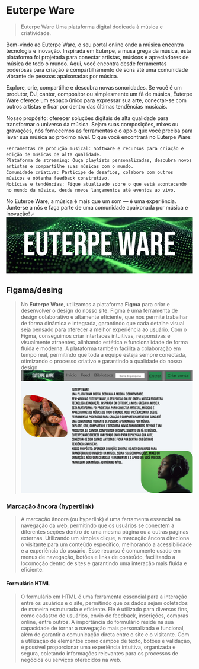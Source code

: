 # Euterpe Ware

>Euterpe Ware
Uma plataforma digital dedicada à música e criatividade.

Bem-vindo ao Euterpe Ware, o seu portal online onde a música encontra tecnologia e inovação. Inspirada em Euterpe, a musa grega da música, esta plataforma foi projetada para conectar artistas, músicos e apreciadores de música de todo o mundo. Aqui, você encontra desde ferramentas poderosas para criação e compartilhamento de sons até uma comunidade vibrante de pessoas apaixonadas por música.

Explore, crie, compartilhe e descubra novas sonoridades. Se você é um produtor, DJ, cantor, compositor ou simplesmente um fã de música, Euterpe Ware oferece um espaço único para expressar sua arte, conectar-se com outros artistas e ficar por dentro das últimas tendências musicais.

Nosso propósito: oferecer soluções digitais de alta qualidade para transformar o universo da música. Sejam suas composições, mixes ou gravações, nós fornecemos as ferramentas e o apoio que você precisa para levar sua música ao próximo nível.
O que você encontrará no Euterpe Ware:

    Ferramentas de produção musical: Software e recursos para criação e edição de músicas de alta qualidade.
    Plataforma de streaming: Ouça playlists personalizadas, descubra novos artistas e compartilhe suas músicas com o mundo.
    Comunidade criativa: Participe de desafios, colabore com outros músicos e obtenha feedback construtivo.
    Notícias e tendências: Fique atualizado sobre o que está acontecendo no mundo da música, desde novos lançamentos até eventos ao vivo.

No Euterpe Ware, a música é mais que um som — é uma experiência. Junte-se a nós e faça parte de uma comunidade apaixonada por música e inovação! 🎶
![logo Euterpe Ware](<docs/Desing/logo Euterpe ware.jpg>)

## Figama/desing

>No **Euterpe Ware**, utilizamos a plataforma **Figma** para criar e desenvolver o design do nosso site. Figma é uma ferramenta de design colaborativo e altamente eficiente, que nos permite trabalhar de forma dinâmica e integrada, garantindo que cada detalhe visual seja pensado para oferecer a melhor experiência ao usuário. Com o Figma, conseguimos criar interfaces intuitivas, responsivas e visualmente atraentes, alinhando estética e funcionalidade de forma fluida e moderna. A plataforma também facilita a colaboração em tempo real, permitindo que toda a equipe esteja sempre conectada, otimizando o processo criativo e garantindo a qualidade do nosso design.
![Desing](<docs/Desing/Apresentação Euterpe Ware.jpg>)

### Marcação âncora (hypertlink)

>A marcação âncora (ou hyperlink) é uma ferramenta essencial na navegação da web, permitindo que os usuários se conectem a diferentes seções dentro de uma mesma página ou a outras páginas externas. Utilizando um simples clique, a marcação âncora direciona o visitante para um conteúdo específico, melhorando a acessibilidade e a experiência do usuário. Esse recurso é comumente usado em menus de navegação, botões e links de conteúdo, facilitando a locomoção dentro de sites e garantindo uma interação mais fluida e eficiente.

#### Formulário HTML
>O formulário em HTML é uma ferramenta essencial para a interação entre os usuários e o site, permitindo que os dados sejam coletados de maneira estruturada e eficiente. Ele é utilizado para diversos fins, como cadastro de usuários, envio de feedback, inscrições, compras online, entre outros. A importância do formulário reside na sua capacidade de tornar a navegação mais personalizada e funcional, além de garantir a comunicação direta entre o site e o visitante. Com a utilização de elementos como campos de texto, botões e validação, é possível proporcionar uma experiência intuitiva, organizada e segura, coletando informações relevantes para os processos de negócios ou serviços oferecidos na web.